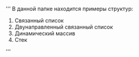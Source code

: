 '''
В данной папке находится примеры структур:
1. Связанный список 
2. Двунаправленный связанный список
3. Динамический массив
4. Стек

'''
